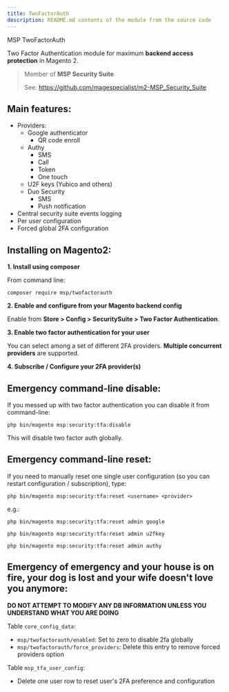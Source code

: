 ```yaml
---
title: TwoFactorAuth
description: README.md contents of the module from the source code
---
```


MSP TwoFactorAuth

Two Factor Authentication module for maximum **backend access protection** in Magento 2.

> Member of **MSP Security Suite**
>
> See: https://github.com/magespecialist/m2-MSP_Security_Suite

## Main features:

* Providers:
    * Google authenticator
        * QR code enroll
    * Authy
        * SMS
        * Call
        * Token
        * One touch
    * U2F keys (Yubico and others)
    * Duo Security
        * SMS
        * Push notification
* Central security suite events logging
* Per user configuration
* Forced global 2FA configuration

## Installing on Magento2:

**1. Install using composer**

From command line:

`composer require msp/twofactorauth`

**2. Enable and configure from your Magento backend config**

Enable from **Store > Config > SecuritySuite > Two Factor Authentication**.

**3. Enable two factor authentication for your user**

You can select among a set of different 2FA providers. **Multiple concurrent providers** are supported.

**4. Subscribe / Configure your 2FA provider(s)**

## Emergency command-line disable:

If you messed up with two factor authentication you can disable it from command-line:

`php bin/magento msp:security:tfa:disable`

This will disable two factor auth globally.

## Emergency command-line reset:

If you need to manually reset one single user configuration (so you can restart configuration / subscription), type:

`php bin/magento msp:security:tfa:reset <username> <provider>`

e.g.:

`php bin/magento msp:security:tfa:reset admin google`

`php bin/magento msp:security:tfa:reset admin u2fkey`

`php bin/magento msp:security:tfa:reset admin authy`

## Emergency of emergency and your house is on fire, your dog is lost and your wife doesn't love you anymore:

**DO NOT ATTEMPT TO MODIFY ANY DB INFORMATION UNLESS YOU UNDERSTAND WHAT YOU ARE DOING**

Table `core_config_data`:

* `msp/twofactorauth/enabled`: Set to zero to disable 2fa globally
* `msp/twofactorauth/force_providers`: Delete this entry to remove forced providers option

Table `msp_tfa_user_config`:

* Delete one user row to reset user's 2FA preference and configuration
